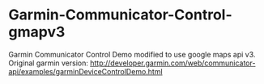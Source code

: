 Garmin-Communicator-Control-gmapv3
==================================

Garmin Communicator Control Demo modified to use google maps api v3.
Original garmin version: http://developer.garmin.com/web/communicator-api/examples/garminDeviceControlDemo.html

